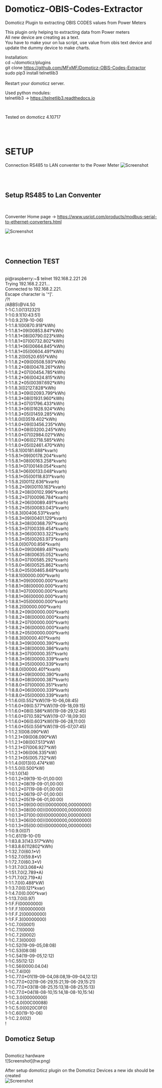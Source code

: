 # Domoticz-OBIS-Codes-Extractor
Domoticz Plugin to extracting OBIS CODES values from Power Meters

This plugin only helping to extracting data from Power meters<br>
All new device are creating as a text.<br>
You have to make your on lua script, use value from obis text device and update the dummy device to make charts.<br>




Installation: <br>
cd ~/domoticz/plugins <br>
git clone https://github.com/MFxMF/Domoticz-OBIS-Codes-Extractor <br>
sudo pip3 install telnetlib3 <br>
<br>
Restart your domoticz server. <br>


Used python modules: <br>
telnetlib3 -> https://telnetlib3.readthedocs.io<br>

<br>

Tested on domoticz 4.10717<br>



<br>
<br>

<h1>SETUP</H1>

Connection RS485 to LAN conventer to the Power Meter
![Screenshot](connection.png)



<br>
<br>

<h2>Setup RS485 to Lan Conventer </h2><br>

Conventer Home page -> https://www.usriot.com/products/modbus-serial-to-ethernet-converters.html<br>

![Screenshot](USR_IOT.png) <br>


<br>
<br>

<h2>Connection TEST </h2><br>
pi@raspberry:~$ telnet 192.168.2.221 26<br>
Trying 192.168.2.221...<br>
Connected to 192.168.2.221.<br>
Escape character is '^]'.<br>
/?!<br>
/ABB5\@V4.50         <br>
1-1:C.1.0(1312321)<br>
1-1:0.9.1(10:43:51)<br>
1-1:0.9.2(19-10-06)<br>
1-1:1.8.1(00870.918*kWh)<br>
1-1:1.8.1*09(00853.841*kWh)<br>
1-1:1.8.1*08(00790.023*kWh)<br>
1-1:1.8.1*07(00732.802*kWh)<br>
1-1:1.8.1*06(00664.845*kWh)<br>
1-1:1.8.1*05(00604.491*kWh)<br>
1-1:1.8.2(00520.655*kWh)<br>
1-1:1.8.2*09(00508.593*kWh)<br>
1-1:1.8.2*08(00478.261*kWh)<br>
1-1:1.8.2*07(00454.785*kWh)<br>
1-1:1.8.2*06(00424.815*kWh)<br>
1-1:1.8.2*05(00397.692*kWh)<br>
1-1:1.8.3(02127.828*kWh)<br>
1-1:1.8.3*09(02093.799*kWh)<br>
1-1:1.8.3*08(01931.960*kWh)<br>
1-1:1.8.3*07(01796.433*kWh)<br>
1-1:1.8.3*06(01628.924*kWh)<br>
1-1:1.8.3*05(01459.285*kWh)<br>
1-1:1.8.0(03519.402*kWh)<br>
1-1:1.8.0*09(03456.235*kWh)<br>
1-1:1.8.0*08(03200.245*kWh)<br>
1-1:1.8.0*07(02984.021*kWh)<br>
1-1:1.8.0*06(02718.585*kWh)<br>
1-1:1.8.0*05(02461.470*kWh)<br>
1-1:5.8.1(00181.688*kvarh)<br>
1-1:5.8.1*09(00178.204*kvarh)<br>
1-1:5.8.1*08(00163.258*kvarh)<br>
1-1:5.8.1*07(00149.054*kvarh)<br>
1-1:5.8.1*06(00133.048*kvarh)<br>
1-1:5.8.1*05(00118.831*kvarh)<br>
1-1:5.8.2(00112.636*kvarh)<br>
1-1:5.8.2*09(00110.163*kvarh)<br>
1-1:5.8.2*08(00102.996*kvarh)<br>
1-1:5.8.2*07(00096.784*kvarh)<br>
1-1:5.8.2*06(00089.491*kvarh)<br>
1-1:5.8.2*05(00083.043*kvarh)<br>
1-1:5.8.3(00406.531*kvarh)<br>
1-1:5.8.3*09(00401.129*kvarh)<br>
1-1:5.8.3*08(00368.797*kvarh)<br>
1-1:5.8.3*07(00339.454*kvarh)<br>
1-1:5.8.3*06(00303.322*kvarh)<br>
1-1:5.8.3*05(00263.973*kvarh)<br>
1-1:5.8.0(00700.856*kvarh)<br>
1-1:5.8.0*09(00689.497*kvarh)<br>
1-1:5.8.0*08(00635.052*kvarh)<br>
1-1:5.8.0*07(00585.292*kvarh)<br>
1-1:5.8.0*06(00525.862*kvarh)<br>
1-1:5.8.0*05(00465.848*kvarh)<br>
1-1:8.8.1(00000.000*kvarh)<br>
1-1:8.8.1*09(00000.000*kvarh)<br>
1-1:8.8.1*08(00000.000*kvarh)<br>
1-1:8.8.1*07(00000.000*kvarh)<br>
1-1:8.8.1*06(00000.000*kvarh)<br>
1-1:8.8.1*05(00000.000*kvarh)<br>
1-1:8.8.2(00000.000*kvarh)<br>
1-1:8.8.2*09(00000.000*kvarh)<br>
1-1:8.8.2*08(00000.000*kvarh)<br>
1-1:8.8.2*07(00000.000*kvarh)<br>
1-1:8.8.2*06(00000.000*kvarh)<br>
1-1:8.8.2*05(00000.000*kvarh)<br>
1-1:8.8.3(00000.401*kvarh)<br>
1-1:8.8.3*09(00000.390*kvarh)<br>
1-1:8.8.3*08(00000.386*kvarh)<br>
1-1:8.8.3*07(00000.351*kvarh)<br>
1-1:8.8.3*06(00000.339*kvarh)<br>
1-1:8.8.3*05(00000.339*kvarh)<br>
1-1:8.8.0(00000.401*kvarh)<br>
1-1:8.8.0*09(00000.390*kvarh)<br>
1-1:8.8.0*08(00000.387*kvarh)<br>
1-1:8.8.0*07(00000.351*kvarh)<br>
1-1:8.8.0*06(00000.339*kvarh)<br>
1-1:8.8.0*05(00000.339*kvarh)<br>
1-1:1.6.0(0.552*kW)(19-10-06,08:45)<br>
1-1:1.6.0*09(0.577*kW)(19-09-18,09:15)<br>
1-1:1.6.0*08(0.586*kW)(19-08-29,12:45)<br>
1-1:1.6.0*07(0.592*kW)(19-07-18,09:30)<br>
1-1:1.6.0*06(0.603*kW)(19-06-28,11:00)<br>
1-1:1.6.0*05(0.556*kW)(19-05-07,07:45)<br>
1-1:1.2.1(008.090*kW)<br>
1-1:1.2.1*09(008.090*kW)<br>
1-1:1.2.1*08(007.513*kW)<br>
1-1:1.2.1*07(006.927*kW)<br>
1-1:1.2.1*06(006.335*kW)<br>
1-1:1.2.1*05(005.732*kW)<br>
1-1:1.4.0(013)(0.474*kW)<br>
1-1:1.5.0(0.500*kW)<br>
1-1:0.1.0(14)<br>
1-1:0.1.2*09(19-10-01,00:00)<br>
1-1:0.1.2*08(19-09-01,00:00)<br>
1-1:0.1.2*07(19-08-01,00:00)<br>
1-1:0.1.2*06(19-07-01,00:00)<br>
1-1:0.1.2*05(19-06-01,00:00)<br>
1-1:0.1.3*09(00:00)(00000000,00000000)<br>
1-1:0.1.3*08(00:00)(00000000,00000000)<br>
1-1:0.1.3*07(00:00)(00000000,00000000)<br>
1-1:0.1.3*06(00:00)(00000000,00000000)<br>
1-1:0.1.3*05(00:00)(00000000,00000000)<br>
1-1:0.9.0(07)<br>
1-1:C.61(19-10-01)<br>
1-1:83.8.3(143.517*kWh)<br>
1-1:83.8.6(112802*kWh)<br>
1-1:32.7.0(60.1*V)<br>
1-1:52.7.0(59.8*V)<br>
1-1:72.7.0(60.3*V)<br>
1-1:31.7.0(3.068*A)<br>
1-1:51.7.0(2.789*A)<br>
1-1:71.7.0(2.719*A)<br>
1-1:1.7.0(0.488*kW)<br>
1-1:3.7.0(0.121*kvar)<br>
1-1:4.7.0(0.000*kvar)<br>
1-1:13.7.0(0.97)<br>
1-1:F.F(00000000)<br>
1-1:F.F.1(00000000)<br>
1-1:F.F.2(00000000)<br>
1-1:F.F.3(00000000)<br>
1-1:C.7.0(0001)<br>
1-1:C.7.1(0000)<br>
1-1:C.7.2(0002)<br>
1-1:C.7.3(0000)<br>
1-1:C.52(19-09-05,08:08)<br>
1-1:C.53(08:08)<br>
1-1:C.54(19-09-05,12:12)<br>
1-1:C.55(12:12)<br>
1-1:C.56(0000.04.04)<br>
1-1:C.7.4(00)<br>
1-1:C.77.0*01(19-09-04,08:08,19-09-04,12:12)<br>
1-1:C.77.0*02(19-06-29,15:21,19-06-29,15:21)<br>
1-1:C.77.0*03(18-08-25,15:13,18-08-25,15:13)<br>
1-1:C.77.0*04(18-08-10,15:14,18-08-10,15:14)<br>
1-1:C.3.0(00000000)<br>
1-1:C.4.0(00C00088)<br>
1-1:C.5.0(0020C0F0)<br>
1-1:C.60(19-10-06)<br>
1-1:C.2.0(02)<br>
!<br>

<h2>Domoticz Setup </h2><br>
Domoticz hardware<br>
![Screenshot](hw.png) <br>

After setup domoticz plugin on the Domoticz Devices a new idx should be created<br>
![Screenshot](Devices.png) <br>


